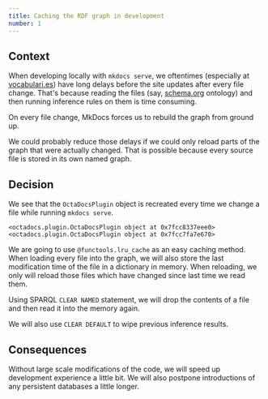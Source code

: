 ```yaml
---
title: Caching the RDF graph in development
number: 1
---
```


## Context

When developing locally with `mkdocs serve`, we oftentimes (especially at [vocabulari.es](https://vocabulari.es/)) have long delays before the site updates after every file change. That's because reading the files (say, [schema.org](https://schema.org) ontology) and then running inference rules on them is time consuming.

On every file change, MkDocs forces us to rebuild the graph from ground up.

We could probably reduce those delays if we could only reload parts of the graph that were actually changed. That is possible because every source file is stored in its own named graph.

## Decision

We see that the `OctaDocsPlugin` object is recreated every time we change a file while running `mkdocs serve`.

```
<octadocs.plugin.OctaDocsPlugin object at 0x7fcc8337eee0>
<octadocs.plugin.OctaDocsPlugin object at 0x7fcc7fa7e670>
```

We are going to use `@functools.lru_cache` as an easy caching method. When loading every file into the graph, we will also store the last modification time of the file in a dictionary in memory. When reloading, we only will reload those files which have changed since last time we read them.

Using SPARQL `CLEAR NAMED` statement, we will drop the contents of a file and then read it into the memory again.

We will also use `CLEAR DEFAULT` to wipe previous inference results.

## Consequences

Without large scale modifications of the code, we will speed up development experience a little bit. We will also postpone introductions of any persistent databases a little longer.
